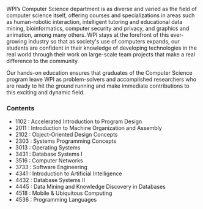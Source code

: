 WPI’s Computer Science department is as diverse and varied as the field of computer science itself, offering courses and specializations in areas such as human-robotic interaction, intelligent tutoring and educational data mining, bioinformatics, computer security and privacy, and graphics and animation, among many others. WPI stays at the forefront of this ever-growing industry so that as society's use of computers expands, our students are confident in their knowledge of developing technologies in the real world through their work on large-scale team projects that make a real difference to the community.

Our hands-on education ensures that graduates of the Computer Science program leave WPI as problem-solvers and accomplished researchers who are ready to hit the ground running and make immediate contributions to this exciting and dynamic field.

### Contents
- 1102 : Accelerated Introduction to Program Design
- 2011 : Introduction to Machine Organization and Assembly
- 2102 : Object-Oriented Design Concepts
- 2303 : Systems Programming Concepts
- 3013 : Operating Systems
- 3431 : Database Systems I
- 3516 : Computer Networks
- 3733 : Software Engineering
- 4341 : Introduction to Artificial Intelligence
- 4432 : Database Systems II
- 4445 : Data Mining and Knowledge Discovery in Databases
- 4518 : Mobile & Ubiquitous Computing
- 4536 : Programming Languages
